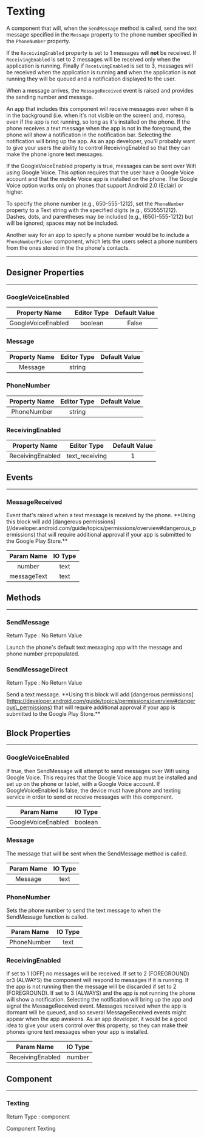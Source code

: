 <!--
  Copyright © 2013-2021 AIIE-ADL, All rights reserved
  Released under the Apache License, Version 2.0
  http://www.apache.org/licenses/LICENSE-2.0
-->

# Texting

A component that will, when the `SendMessage` method is called, send the text message specified in the `Message` property to the phone number specified in the `PhoneNumber` property.

If the `ReceivingEnabled` property is set to 1 messages will **not** be received. If `ReceivingEnabled` is set to 2 messages will be received only when the application is running. Finally if `ReceivingEnabled` is set to 3, messages will be received when the application is running **and** when the application is not running they will be queued and a notification displayed to the user.

When a message arrives, the `MessageReceived` event is raised and provides the sending number and message.

An app that includes this component will receive messages even when it is in the background (i.e. when it's not visible on the screen) and, moreso, even if the app is not running, so long as it's installed on the phone. If the phone receives a text message when the app is not in the foreground, the phone will show a notification in the notification bar. Selecting the notification will bring up the app. As an app developer, you'll probably want to give your users the ability to control ReceivingEnabled so that they can make the phone ignore text messages.

If the GoogleVoiceEnabled property is true, messages can be sent over Wifi using Google Voice. This option requires that the user have a Google Voice account and that the mobile Voice app is installed on the phone. The Google Voice option works only on phones that support Android 2.0 (Eclair) or higher.

To specify the phone number (e.g., 650-555-1212), set the `PhoneNumber` property to a Text string with the specified digits (e.g., 6505551212). Dashes, dots, and parentheses may be included (e.g., (650)-555-1212) but will be ignored; spaces may not be included.

Another way for an app to specify a phone number would be to include a `PhoneNumberPicker` component, which lets the users select a phone numbers from the ones stored in the the phone's contacts.

---

## Designer Properties

---

### GoogleVoiceEnabled

|    Property Name   | Editor Type | Default Value |
| :----------------: | :---------: | :-----------: |
| GoogleVoiceEnabled |   boolean   |     False     |

### Message

| Property Name | Editor Type | Default Value |
| :-----------: | :---------: | :-----------: |
|    Message    |    string   |               |

### PhoneNumber

| Property Name | Editor Type | Default Value |
| :-----------: | :---------: | :-----------: |
|  PhoneNumber  |    string   |               |

### ReceivingEnabled

|   Property Name  |   Editor Type  | Default Value |
| :--------------: | :------------: | :-----------: |
| ReceivingEnabled | text_receiving |       1       |

## Events

---

### MessageReceived

<div block-type = "component_event" component-selector = "Texting" event-selector = "MessageReceived" id = "texting-messagereceived"></div>

Event that's raised when a text message is received by the phone. \*\*Using this block will add \[dangerous permissions\](//developer.android.com/guide/topics/permissions/overview#dangerous\_permissions) that will require additional approval if your app is submitted to the Google Play Store.\*\*

|  Param Name | IO Type |
| :---------: | :-----: |
|    number   |   text  |
| messageText |   text  |

## Methods

---

### SendMessage

<div block-type = "component_method" component-selector = "Texting" method-selector = "SendMessage" id = "texting-sendmessage"></div>

Return Type : No Return Value

Launch the phone's default text messaging app with the message and phone number prepopulated.

### SendMessageDirect

<div block-type = "component_method" component-selector = "Texting" method-selector = "SendMessageDirect" id = "texting-sendmessagedirect"></div>

Return Type : No Return Value

Send a text message. \*\*Using this block will add \[dangerous permissions\](https://developer.android.com/guide/topics/permissions/overview#dangerous\_permissions) that will require additional approval if your app is submitted to the Google Play Store.\*\*

## Block Properties

---

### GoogleVoiceEnabled

<div block-type = "component_set_get" component-selector = "Texting" property-selector = "GoogleVoiceEnabled" property-type = "get" id = "get-texting-googlevoiceenabled"></div>

<div block-type = "component_set_get" component-selector = "Texting" property-selector = "GoogleVoiceEnabled" property-type = "set" id = "set-texting-googlevoiceenabled"></div>

If true, then SendMessage will attempt to send messages over Wifi using Google Voice. This requires that the Google Voice app must be installed and set up on the phone or tablet, with a Google Voice account. If GoogleVoiceEnabled is false, the device must have phone and texting service in order to send or receive messages with this component.

|     Param Name     | IO Type |
| :----------------: | :-----: |
| GoogleVoiceEnabled | boolean |

### Message

<div block-type = "component_set_get" component-selector = "Texting" property-selector = "Message" property-type = "get" id = "get-texting-message"></div>

<div block-type = "component_set_get" component-selector = "Texting" property-selector = "Message" property-type = "set" id = "set-texting-message"></div>

The message that will be sent when the SendMessage method is called.

| Param Name | IO Type |
| :--------: | :-----: |
|   Message  |   text  |

### PhoneNumber

<div block-type = "component_set_get" component-selector = "Texting" property-selector = "PhoneNumber" property-type = "get" id = "get-texting-phonenumber"></div>

<div block-type = "component_set_get" component-selector = "Texting" property-selector = "PhoneNumber" property-type = "set" id = "set-texting-phonenumber"></div>

Sets the phone number to send the text message to when the SendMessage function is called.

|  Param Name | IO Type |
| :---------: | :-----: |
| PhoneNumber |   text  |

### ReceivingEnabled

<div block-type = "component_set_get" component-selector = "Texting" property-selector = "ReceivingEnabled" property-type = "get" id = "get-texting-receivingenabled"></div>

<div block-type = "component_set_get" component-selector = "Texting" property-selector = "ReceivingEnabled" property-type = "set" id = "set-texting-receivingenabled"></div>

If set to 1 (OFF) no messages will be received. If set to 2 (FOREGROUND) or3 (ALWAYS) the component will respond to messages if it is running. If the app is not running then the message will be discarded if set to 2 (FOREGROUND). If set to 3 (ALWAYS) and the app is not running the phone will show a notification. Selecting the notification will bring up the app and signal the MessageReceived event. Messages received when the app is dormant will be queued, and so several MessageReceived events might appear when the app awakens. As an app developer, it would be a good idea to give your users control over this property, so they can make their phones ignore text messages when your app is installed.

|    Param Name    | IO Type |
| :--------------: | :-----: |
| ReceivingEnabled |  number |

## Component

---

### Texting

<div block-type = "component_component_block" component-selector = "Texting" id = "component-texting"></div>

Return Type : component

Component Texting

